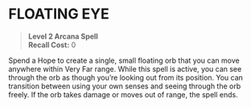 ﻿---
tags:
  - Ability
  - CharacterOption
name: 'FLOATING EYE'
level: 2
domain: 'Arcana'
type: 'Spell'
recall: '0'
description: 'Spend a Hope to create a single, small floating orb that you can move anywhere within Very Far range. While this spell is active, you can see through the orb as though you’re looking out from its position. You can transition between using your own senses and seeing through the orb freely. If the orb takes damage or moves out of range, the spell ends.'
---
# FLOATING EYE

> **Level 2 Arcana Spell**  
> **Recall Cost:** 0

Spend a Hope to create a single, small floating orb that you can move anywhere within Very Far range. While this spell is active, you can see through the orb as though you’re looking out from its position. You can transition between using your own senses and seeing through the orb freely. If the orb takes damage or moves out of range, the spell ends.
